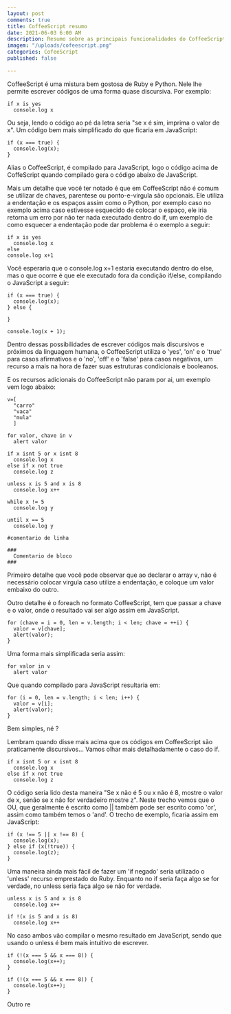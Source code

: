 ```yaml
---
layout: post
comments: true
title: CoffeeScript resumo
date: 2021-06-03 6:00 AM
description: Resumo sobre as principais funcionalidades do CoffeeScript
imagem: "/uploads/cofeescript.png"
categories: CofeeScript
published: false

---
```

CoffeeScript é uma mistura bem gostosa de Ruby e Python. Nele lhe permite escrever códigos de uma forma quase discursiva. Por exemplo:

    if x is yes
      console.log x

Ou seja, lendo o código ao pé da letra seria "se x é sim, imprima o valor de x". Um código bem mais simplificado do que ficaria em JavaScript:

    if (x === true) {
      console.log(x);
    }

Alias o CoffeeScript, é compilado para JavaScript, logo o código acima de CoffeScript quando compilado gera o código abaixo de JavaScript.

Mais um detalhe que você ter notado é que em CoffeeScript não é comum se utilizar de chaves, parentese ou ponto-e-virgula são opcionais. Ele utiliza a endentação e os espaços assim como o Python, por exemplo caso no exemplo acima caso estivesse esquecido de colocar o espaço, ele iria retorna um erro por não ter nada executado dentro do if, um exemplo de como esquecer a endentação pode dar problema é o exemplo a seguir:

    if x is yes 
      console.log x
    else
    console.log x+1

Você esperaria que o console.log x+1 estaria executando dentro do else, mas o que ocorre é que ele executado fora da condição if/else, compilando o JavaScript a seguir:

    if (x === true) {
      console.log(x);
    } else {
    
    }
    
    console.log(x + 1);

Dentro dessas possibilidades de escrever códigos mais discursivos e próximos da linguagem humana, o CoffeeScript utiliza o 'yes', 'on' e o 'true' para casos afirmativos e o 'no', 'off' e o 'false' para casos negativos, um recurso a mais na hora de  fazer suas estruturas condicionais e booleanos.

E os recursos adicionais do CoffeeScript não param por ai, um exemplo vem logo abaixo:

    v=[
      "carro"
      "vaca"
      "mula"
      ]
    
    for valor, chave in v
      alert valor
    
    if x isnt 5 or x isnt 8
      console.log x
    else if x not true
      console.log z
    
    unless x is 5 and x is 8
      console.log x++
      
    while x != 5
      console.log y
    
    until x == 5
      console.log y
      
    #comentario de linha
    
    ###
      Comentario de bloco
    ###

Primeiro detalhe que você pode observar que ao declarar o array v, não é necessário colocar virgula caso utilize a endentação, e coloque um valor embaixo do outro.

Outro detalhe é o foreach no formato CoffeeScript, tem que passar a chave e o valor, onde o resultado vai ser algo assim em JavaScript.

    for (chave = i = 0, len = v.length; i < len; chave = ++i) {
      valor = v[chave];
      alert(valor);
    }

Uma forma mais simplificada seria assim:

    for valor in v
      alert valor

Que quando compilado para JavaScript resultaria em:

    for (i = 0, len = v.length; i < len; i++) {
      valor = v[i];
      alert(valor);
    }

Bem simples, né ?

Lembram quando disse mais acima que os códigos em CoffeeScript são praticamente discursivos... Vamos olhar mais detalhadamente o caso do if. 

    if x isnt 5 or x isnt 8
      console.log x
    else if x not true
      console.log z

O código seria lido desta maneira "Se x não é 5 ou x não é 8, mostre o valor de x,  senão se x não for verdadeiro mostre z". Neste trecho vemos que o OU, que geralmente é escrito como || também pode ser escrito como 'or', assim como também temos o 'and'. O trecho de exemplo, ficaria assim em JavaScript:

    if (x !== 5 || x !== 8) {
      console.log(x);
    } else if (x(!true)) {
      console.log(z);
    }

Uma maneira ainda mais fácil de fazer um 'if negado' seria utilizado o 'unless' recurso emprestado do Ruby. Enquanto no if seria faça algo se for verdade, no unless seria faça algo se não for verdade.

    unless x is 5 and x is 8
      console.log x++
      
    if !(x is 5 and x is 8)
      console.log x++

No caso ambos vão compilar o mesmo resultado em JavaScript, sendo que usando o unless é bem mais intuitivo de escrever.

    if (!(x === 5 && x === 8)) {
      console.log(x++);
    }
    
    if (!(x === 5 && x === 8)) {
      console.log(x++);
    }

Outro re